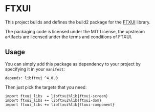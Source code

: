 # FTXUI

This project builds and defines the build2 package for the [FTXUI](https://github.com/ArthurSonzogni/FTXUI) library.

The packaging code is licensed under the MIT License, the upstream artifacts are licensed under the terms and conditions of FTXUI.

## Usage

You can simply add this package as dependency to your project by specifying it in your `manifest`:

```
depends: libftxui ^4.0.0
```

Then just pick the targets that you need:

```
import ftxui_libs  = libftxui%lib{ftxui-screen}
import ftxui_libs += libftxui%lib{ftxui-dom}
import ftxui_libs += libftxui%lib{ftxui-component}
```
